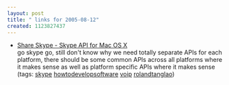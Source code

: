 ```yaml
---
layout: post
title: " links for 2005-08-12"
created: 1123827437
---
```

<ul class="delicious">
	<li>
		<div class="delicious-link"><a href="http://share.skype.com/developer_zone/documentation/skype_api_for_osx/">Share Skype - Skype API for Mac OS X</a></div>
		<div class="delicious-extended">go skype go, still don't know why we need totally separate APIs for each platform, there should be some common APIs across all platforms where it makes sense as well as platform specific APIs where it makes sense</div>
		<div class="delicious-tags">(tags: <a href="http://del.icio.us/rtanglao/skype">skype</a> <a href="http://del.icio.us/rtanglao/howtodevelopsoftware">howtodevelopsoftware</a> <a href="http://del.icio.us/rtanglao/voip">voip</a> <a href="http://del.icio.us/rtanglao/rolandtanglao">rolandtanglao</a>)</div>
	</li>
</ul>


